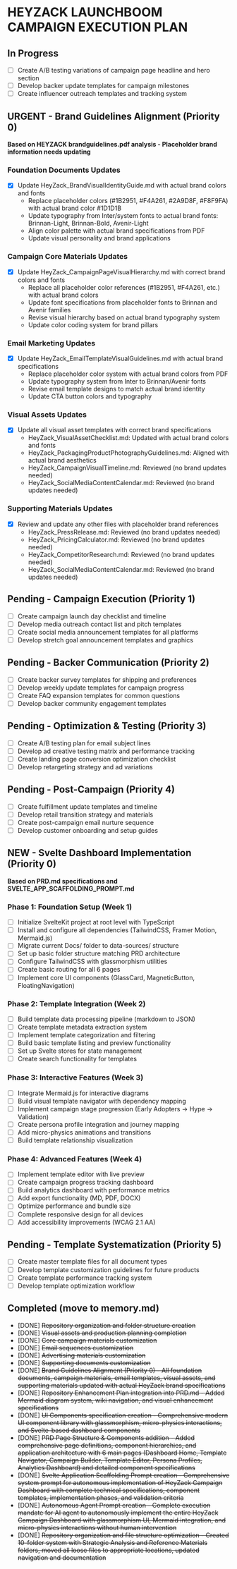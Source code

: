 # HEYZACK LAUNCHBOOM CAMPAIGN EXECUTION PLAN

## In Progress
- [ ] Create A/B testing variations of campaign page headline and hero section
- [ ] Develop backer update templates for campaign milestones
- [ ] Create influencer outreach templates and tracking system

## URGENT - Brand Guidelines Alignment (Priority 0)
**Based on HEYZACK brandguidelines.pdf analysis - Placeholder brand information needs updating**

### Foundation Documents Updates
- [x] Update HeyZack_BrandVisualIdentityGuide.md with actual brand colors and fonts
  - Replace placeholder colors (#1B2951, #F4A261, #2A9D8F, #F8F9FA) with actual brand color #1D1D1B
  - Update typography from Inter/system fonts to actual brand fonts: Brinnan-Light, Brinnan-Bold, Avenir-Light
  - Align color palette with actual brand specifications from PDF
  - Update visual personality and brand applications

### Campaign Core Materials Updates
- [x] Update HeyZack_CampaignPageVisualHierarchy.md with correct brand colors and fonts
  - Replace all placeholder color references (#1B2951, #F4A261, etc.) with actual brand colors
  - Update font specifications from placeholder fonts to Brinnan and Avenir families
  - Revise visual hierarchy based on actual brand typography system
  - Update color coding system for brand pillars

### Email Marketing Updates
- [x] Update HeyZack_EmailTemplateVisualGuidelines.md with actual brand specifications
  - Replace placeholder color system with actual brand colors from PDF
  - Update typography system from Inter to Brinnan/Avenir fonts
  - Revise email template designs to match actual brand identity
  - Update CTA button colors and typography

### Visual Assets Updates
- [x] Update all visual asset templates with correct brand specifications
  - HeyZack_VisualAssetChecklist.md: Updated with actual brand colors and fonts
  - HeyZack_PackagingProductPhotographyGuidelines.md: Aligned with actual brand aesthetics
  - HeyZack_CampaignVisualTimeline.md: Reviewed (no brand updates needed)
  - HeyZack_SocialMediaContentCalendar.md: Reviewed (no brand updates needed)

### Supporting Materials Updates
- [x] Review and update any other files with placeholder brand references
  - HeyZack_PressRelease.md: Reviewed (no brand updates needed)
  - HeyZack_PricingCalculator.md: Reviewed (no brand updates needed)
  - HeyZack_CompetitorResearch.md: Reviewed (no brand updates needed)
  - HeyZack_SocialMediaContentCalendar.md: Reviewed (no brand updates needed)

## Pending - Campaign Execution (Priority 1)
- [ ] Create campaign launch day checklist and timeline
- [ ] Develop media outreach contact list and pitch templates
- [ ] Create social media announcement templates for all platforms
- [ ] Develop stretch goal announcement templates and graphics

## Pending - Backer Communication (Priority 2)
- [ ] Create backer survey templates for shipping and preferences
- [ ] Develop weekly update templates for campaign progress
- [ ] Create FAQ expansion templates for common questions
- [ ] Develop backer community engagement templates

## Pending - Optimization & Testing (Priority 3)
- [ ] Create A/B testing plan for email subject lines
- [ ] Develop ad creative testing matrix and performance tracking
- [ ] Create landing page conversion optimization checklist
- [ ] Develop retargeting strategy and ad variations

## Pending - Post-Campaign (Priority 4)
- [ ] Create fulfillment update templates and timeline
- [ ] Develop retail transition strategy and materials
- [ ] Create post-campaign email nurture sequence
- [ ] Develop customer onboarding and setup guides

## NEW - Svelte Dashboard Implementation (Priority 0)
**Based on PRD.md specifications and SVELTE_APP_SCAFFOLDING_PROMPT.md**

### Phase 1: Foundation Setup (Week 1)
- [ ] Initialize SvelteKit project at root level with TypeScript
- [ ] Install and configure all dependencies (TailwindCSS, Framer Motion, Mermaid.js)
- [ ] Migrate current Docs/ folder to data-sources/ structure
- [ ] Set up basic folder structure matching PRD architecture
- [ ] Configure TailwindCSS with glassmorphism utilities
- [ ] Create basic routing for all 6 pages
- [ ] Implement core UI components (GlassCard, MagneticButton, FloatingNavigation)

### Phase 2: Template Integration (Week 2)
- [ ] Build template data processing pipeline (markdown to JSON)
- [ ] Create template metadata extraction system
- [ ] Implement template categorization and filtering
- [ ] Build basic template listing and preview functionality
- [ ] Set up Svelte stores for state management
- [ ] Create search functionality for templates

### Phase 3: Interactive Features (Week 3)
- [ ] Integrate Mermaid.js for interactive diagrams
- [ ] Build visual template navigator with dependency mapping
- [ ] Implement campaign stage progression (Early Adopters → Hype → Validation)
- [ ] Create persona profile integration and journey mapping
- [ ] Add micro-physics animations and transitions
- [ ] Build template relationship visualization

### Phase 4: Advanced Features (Week 4)
- [ ] Implement template editor with live preview
- [ ] Create campaign progress tracking dashboard
- [ ] Build analytics dashboard with performance metrics
- [ ] Add export functionality (MD, PDF, DOCX)
- [ ] Optimize performance and bundle size
- [ ] Complete responsive design for all devices
- [ ] Add accessibility improvements (WCAG 2.1 AA)

## Pending - Template Systematization (Priority 5)
- [ ] Create master template files for all document types
- [ ] Develop template customization guidelines for future products
- [ ] Create template performance tracking system
- [ ] Develop template optimization workflow

## Completed (move to memory.md)
- [DONE] ~~Repository organization and folder structure creation~~
- [DONE] ~~Visual assets and production planning completion~~
- [DONE] ~~Core campaign materials customization~~
- [DONE] ~~Email sequences customization~~
- [DONE] ~~Advertising materials customization~~
- [DONE] ~~Supporting documents customization~~
- [DONE] ~~Brand Guidelines Alignment (Priority 0) - All foundation documents, campaign materials, email templates, visual assets, and supporting materials updated with actual HeyZack brand specifications~~
- [DONE] ~~Repository Enhancement Plan integration into PRD.md - Added Mermaid diagram system, wiki navigation, and visual enhancement specifications~~
- [DONE] ~~UI Components specification creation - Comprehensive modern UI component library with glassmorphism, micro-physics interactions, and Svelte-based dashboard components~~
- [DONE] ~~PRD Page Structure & Components addition - Added comprehensive page definitions, component hierarchies, and application architecture with 6 main pages (Dashboard Home, Template Navigator, Campaign Builder, Template Editor, Persona Profiles, Analytics Dashboard) and detailed component specifications~~
- [DONE] ~~Svelte Application Scaffolding Prompt creation - Comprehensive system prompt for autonomous implementation of HeyZack Campaign Dashboard with complete technical specifications, component templates, implementation phases, and validation criteria~~
- [DONE] ~~Autonomous Agent Prompt creation - Complete execution mandate for AI agent to autonomously implement the entire HeyZack Campaign Dashboard with glassmorphism UI, Mermaid integration, and micro-physics interactions without human intervention~~
- [DONE] ~~Repository organization and file structure optimization - Created 10-folder system with Strategic Analysis and Reference Materials folders, moved all loose files to appropriate locations, updated navigation and documentation~~